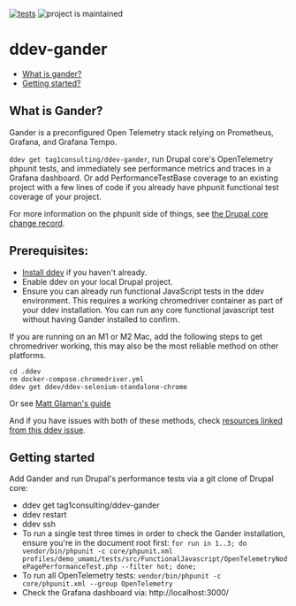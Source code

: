 [![tests](https://github.com/tag1consulting/ddev-gander/actions/workflows/tests.yml/badge.svg)](https://github.com/tag1consulting/ddev-gander/actions/workflows/tests.yml) ![project is maintained](https://img.shields.io/maintenance/yes/2024.svg)

# ddev-gander <!-- omit in toc -->

* [What is gander?](#what-is-ddev-gander)
* [Getting started?](#getting-started)

## What is Gander?

Gander is a preconfigured Open Telemetry stack relying on Prometheus, Grafana, and Grafana Tempo.

`ddev get tag1consulting/ddev-gander`, run Drupal core's OpenTelemetry phpunit tests, and immediately see performance metrics and traces in a Grafana dashboard. Or add PerformanceTestBase coverage to an existing project with a few lines of code if you already have phpunit functional test coverage of your project.

For more information on the phpunit side of things, see [the Drupal core change record](https://www.drupal.org/node/3366904).


## Prerequisites:
* [Install ddev](https://ddev.readthedocs.io/en/latest/users/install/ddev-installation/) if you haven't already.
* Enable ddev on your local Drupal project.
* Ensure you can already run functional JavaScript tests in the ddev environment. This requires a working chromedriver container as part of your ddev installation. You can run any core functional javascript test without having Gander installed to confirm.

If you are running on an M1 or M2 Mac, add the following steps to get chromedriver working, this may also be the most reliable method on other platforms.

```
cd .ddev
rm docker-compose.chromedriver.yml
ddev get ddev/ddev-selenium-standalone-chrome
```

Or see [Matt Glaman's guide](https://mglaman.dev/blog/running-drupals-functionaljavascript-tests-ddev) 

And if you have issues with both of these methods, check [resources linked from this ddev issue](https://github.com/ddev/ddev/issues/3578).

## Getting started
Add Gander and run Drupal's performance tests via a git clone of Drupal core:
* ddev get tag1consulting/ddev-gander
* ddev restart
* ddev ssh
* To run a single test three times in order to check the Gander installation, ensure you're in the document root first: `for run in 1..3; do vendor/bin/phpunit -c core/phpunit.xml profiles/demo_umami/tests/src/FunctionalJavascript/OpenTelemetryNodePagePerformanceTest.php --filter hot; done;`
* To run all OpenTelemetry tests: `vendor/bin/phpunit -c core/phpunit.xml --group OpenTelemetry`
* Check the Grafana dashboard via: http://localhost:3000/
